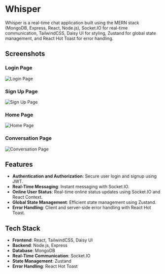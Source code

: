 # Whisper

Whisper is a real-time chat application built using the MERN stack (MongoDB, Express, React, Node.js), Socket.IO for real-time communication, TailwindCSS, Daisy UI for styling, Zustand for global state management, and React Hot Toast for error handling.

## Screenshots

### Login Page
![Login Page](https://i.ibb.co/ccG6nY4/WhisperLoginPage.png)

### Sign Up Page
![Sign Up Page](https://ibb.co/t44JNq9)

### Home Page
![Home Page](https://ibb.co/bKxBPC4)

### Conversation Page
![Conversation Page](https://ibb.co/ccG6nY4)

## Features

- **Authentication and Authorization**: Secure user login and signup using JWT.
- **Real-Time Messaging**: Instant messaging with Socket.IO.
- **Online User Status**: Real-time online status updates using Socket.IO and React Context.
- **Global State Management**: Efficient state management using Zustand.
- **Error Handling**: Client and server-side error handling with React Hot Toast.

## Tech Stack

- **Frontend**: React, TailwindCSS, Daisy UI
- **Backend**: Node.js, Express
- **Database**: MongoDB
- **Real-Time Communication**: Socket.IO
- **State Management**: Zustand
- **Error Handling**: React Hot Toast
